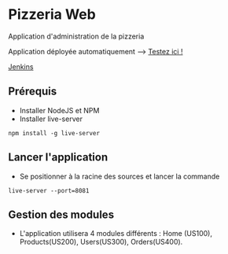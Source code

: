 # Pizzeria Web 
Application d'administration de la pizzeria

Application déployée automatiquement --> [Testez ici !](http://dtaformation.github.io/pizzeria-web-nov-2015/)

[Jenkins](http://ns377570.ip-5-196-89.eu:8088/jenkins/)

## Prérequis
* Installer NodeJS et NPM
* Installer live-server
```
npm install -g live-server
```

## Lancer l'application
* Se positionner à la racine des sources et lancer la commande
```
live-server --port=8081
```

## Gestion des modules
* L'application utilisera 4 modules différents : Home (US100), Products(US200), Users(US300), Orders(US400).

